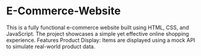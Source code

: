# E-Commerce-Website
This is a fully functional e-commerce website built using HTML, CSS, and JavaScript. The project showcases a simple yet effective online shopping experience.  Features Product Display: Items are displayed using a mock API to simulate real-world product data. 
